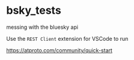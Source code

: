 # bsky_tests
messing with the bluesky api

Use the `REST Client` extension for VSCode to run

https://atproto.com/community/quick-start
